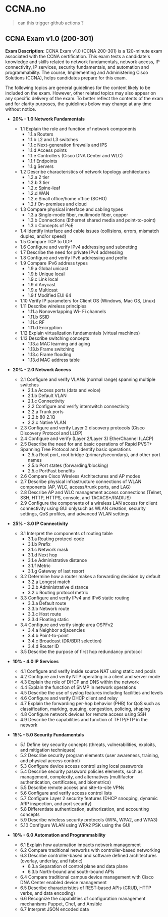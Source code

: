# CCNA.no
> can this trigger github actions ?


## CCNA Exam v1.0 (200-301)

**Exam Description**:  CCNA Exam v1.0 (CCNA 200-301) is a 120-minute exam associated with the CCNA certification. This exam tests a candidate's knowledge and skills related to network fundamentals, network access, IP connectivity, IP services, security fundamentals, and automation and programmability. The course, Implementing and Administering Cisco Solutions (CCNA), helps candidates prepare for this exam.



The following topics are general guidelines for the content likely to be included on the exam. However, other related topics may also appear on any specific delivery of the exam. To better reflect the contents of the exam and for clarity purposes, the guidelines below may change at any time without notice.


* **20% - 1.0 Network Fundamentals**
	* 1.1 Explain the role and function of network components
		* 1.1.a Routers
		* 1.1.b L2 and L3 switches
		* 1.1.c Next-generation firewalls and IPS
		* 1.1.d Access points
		* 1.1.e Controllers (Cisco DNA Center and WLC)
		* 1.1.f Endpoints
		* 1.1.g Servers
	* 1.2 Describe characteristics of network topology architectures
		* 1.2.a 2 tier
		* 1.2.b 3 tier
		* 1.2.c Spine-leaf
		* 1.2.d WAN
		* 1.2.e Small office/home office (SOHO)
		* 1.2.f On-premises and cloud
	* 1.3 Compare physical interface and cabling types
		* 1.3.a Single-mode fiber, multimode fiber, copper
		* 1.3.b Connections (Ethernet shared media and point-to-point)
		* 1.3.c Concepts of PoE
	* 1.4 Identify interface and cable issues (collisions, errors, mismatch duplex, and/or speed)
	* 1.5 Compare TCP to UDP 
	* 1.6 Configure and verify IPv4 addressing and subnetting 
	* 1.7 Describe the need for private IPv4 addressing
	* 1.8 Configure and verify IPv6 addressing and prefix
	* 1.9 Compare IPv6 address types 
		* 1.9.a Global unicast
		* 1.9.b Unique local 
		* 1.9.c Link local 
		* 1.9.d Anycast
		* 1.9.e Multicast
		* 1.9.f Modified EUI 64
	* 1.10 Verify IP parameters for Client OS (Windows, Mac OS, Linux)
	* 1.11 Describe wireless principles
		* 1.11.a   Nonoverlapping Wi- Fi channels
		* 1.11.b   SSID
		* 1.11.c    RF
		* 1.11.d   Encryption
	* 1.12 Explain virtualization fundamentals (virtual machines)
	* 1.13 Describe switching concepts
		* 1.13.a MAC learning and aging
		* 1.13.b Frame switching
		* 1.13.c Frame flooding
		* 1.13.d MAC address table

* **20% - 2.0 Network Access**
	* 2.1 Configure and verify VLANs (normal range) spanning multiple switches
		* 2.1.a Access ports (data and voice)
		* 2.1.b Default VLAN
		* 2.1.c Connectivity
		* 2.2 Configure and verify interswitch connectivity
		* 2.2.a Trunk ports
		* 2.2.b 80 2.1Q
		* 2.2.c Native VLAN
	* 2.3 Configure and verify Layer 2 discovery protocols (Cisco Discovery Protocol and LLDP)
	* 2.4 Configure and verify (Layer 2/Layer 3) EtherChannel (LACP)
	* 2.5 Describe the need for and basic operations of Rapid PVST+ Spanning Tree Protocol and identify basic operations
		* 2.5.a Root port, root bridge (primary/secondary), and other port names
		* 2.5.b Port states (forwarding/blocking)
		* 2.5.c PortFast benefits
	* 2.6 Compare Cisco Wireless Architectures and AP modes
	* 2.7 Describe physical infrastructure connections of WLAN components (AP, WLC, access/trunk ports, and LAG)
	* 2.8 Describe AP and WLC management access connections (Telnet, SSH, HTTP, HTTPS, console, and TACACS+/RADIUS) 
	* 2.9 Configure the components of a wireless LAN access for client connectivity using GUI onlysuch as WLAN creation, security settings, QoS profiles, and advanced WLAN settings


* **25% - 3.0 IP Connectivity**

	* 3.1 Interpret the components of routing table
		* 3.1.a Routing protocol code
		* 3.1.b Prefix
		* 3.1.c Network mask
		* 3.1.d Next hop
		* 3.1.e Administrative distance
		* 3.1.f Metric
		* 3.1.g Gateway of last resort
	* 3.2 Determine how a router makes a forwarding decision by default
		* 3.2.a Longest match
		* 3.2.b Administrative distance
		* 3.2.c Routing protocol metric
	* 3.3 Configure and verify IPv4 and IPv6 static routing
		* 3.3.a Default route
		* 3.3.b Network route
		* 3.3.c Host route
		* 3.3.d Floating static
	* 3.4 Configure and verify single area OSPFv2
		* 3.4.a Neighbor adjacencies
		* 3.4.b Point-to-point
		* 3.4.c Broadcast (DR/BDR selection)
		* 3.4.d Router ID
	* 3.5 Describe the purpose of first hop redundancy protocol

* **10% - 4.0 IP Services**
	* 4.1 Configure and verify inside source NAT using static and pools
	* 4.2 Configure and verify NTP operating in a client and server mode
	* 4.3 Explain the role of DHCP and DNS within the network
	* 4.4 Explain the function of SNMP in network operations
	* 4.5 Describe the use of syslog features including facilities and levels
	* 4.6 Configure and verify DHCP client and relay
	* 4.7 Explain the forwarding per-hop behavior (PHB) for QoS such as classification, marking, queuing, congestion, policing, shaping 
	* 4.8 Configure network devices for remote access using SSH 
	* 4.9 Describe the capabilities and function of TFTP/FTP in the network


* **15% - 5.0 Security Fundamentals**
	* 5.1 Define key security concepts (threats, vulnerabilities, exploits,  and mitigation techniques)
	* 5.2 Describe security program elements (user awareness, training, and physical access control) 
	* 5.3 Configure device access control using local passwords 
	* 5.4 Describe security password policies elements, such as management, complexity, and alternatives (multifactor authentication, certificates, and biometrics)
	* 5.5 Describe remote access and site-to-site VPNs
	* 5.6 Configure and verify access control lists
	* 5.7 Configure Layer 2 security features (DHCP snooping, dynamic ARP inspection, and port security)
	* 5.8 Differentiate authentication, authorization, and accounting concepts
	* 5.9 Describe wireless security protocols (WPA, WPA2, and WPA3)
	* 5.10 Configure WLAN using WPA2 PSK using the GUI

* **10% - 6.0 Automation and Programmability**
	* 6.1 Explain how automation impacts network management
	* 6.2 Compare traditional networks with controller-based networking
	* 6.3 Describe controller-based and software defined architectures (overlay, underlay, and fabric)
		* 6.3.a Separation of control plane and data plane 
		* 6.3.b North-bound and south-bound APIs
	* 6.4 Compare traditional campus device management with Cisco DNA Center enabled device management
	* 6.5 Describe characteristics of REST-based APIs (CRUD, HTTP verbs, and data encoding)
	* 6.6 Recognize the capabilities of configuration management mechanisms Puppet, Chef, and Ansible
	* 6.7 Interpret JSON encoded data
